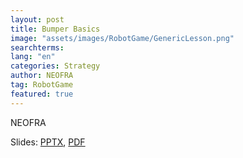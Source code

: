 ```yaml
---
layout: post
title: Bumper Basics
image: "assets/images/RobotGame/GenericLesson.png"
searchterms:
lang: "en"
categories: Strategy
author: NEOFRA
tag: RobotGame
featured: true
---
```

NEOFRA<br>

Slides:
 <a href="/translations/en-us/Robot/PartsMaterials.pptx">PPTX</a>,
 <a href="/translations/en-us/Robot/PartsMaterials.pdf">PDF</a>
